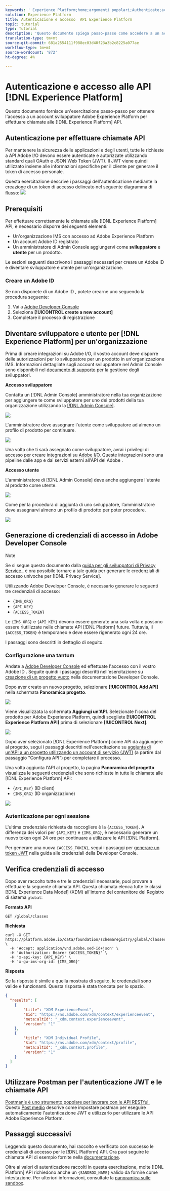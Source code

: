 ```yaml
---
keywords: ' Experience Platform;home;argomenti popolari;Authenticate;access'
solution: Experience Platform
title: Autenticazione e accesso  API Experience Platform
topic: tutorial
type: Tutorial
description: 'Questo documento spiega passo-passo come accedere a un account sviluppatore di Adobe Experience Platform per effettuare chiamate alle API di Experience Platform. '
translation-type: tm+mt
source-git-commit: 681a2554111f988ec03d40f23a3b2c8225a077ae
workflow-type: tm+mt
source-wordcount: '872'
ht-degree: 4%

---
```



# Autenticazione e accesso alle API [!DNL Experience Platform]

Questo documento fornisce un&#39;esercitazione passo-passo per ottenere l&#39;accesso a un account sviluppatore Adobe Experience Platform per effettuare chiamate alle [!DNL Experience Platform] API.

## Autenticazione per effettuare chiamate API

Per mantenere la sicurezza delle applicazioni e degli utenti, tutte le richieste a  API Adobe I/O devono essere autenticate e autorizzate utilizzando standard quali OAuth e JSON Web Token (JWT). Il JWT viene quindi utilizzato insieme alle informazioni specifiche per il cliente per generare il token di accesso personale.

Questa esercitazione descrive i passaggi dell&#39;autenticazione mediante la creazione di un token di accesso delineato nel seguente diagramma di flusso:
![](images/api-authentication/authentication-flowchart.png)

## Prerequisiti

Per effettuare correttamente le chiamate alle [!DNL Experience Platform] API, è necessario disporre dei seguenti elementi:

* Un&#39;organizzazione IMS con accesso ad Adobe Experience Platform
* Un account Adobe ID  registrato
* Un amministratore di Admin Console  aggiungervi come **sviluppatore** e **utente** per un prodotto.

Le sezioni seguenti descrivono i passaggi necessari per creare un Adobe ID  e diventare sviluppatore e utente per un&#39;organizzazione.

### Creare un Adobe ID 

Se non disponete di un Adobe ID , potete crearne uno seguendo la procedura seguente:

1. Vai a [ Adobe Developer Console](https://console.adobe.io)
2. Seleziona **[!UICONTROL create a new account]**
3. Completare il processo di registrazione

## Diventare sviluppatore e utente per [!DNL Experience Platform] per un&#39;organizzazione

Prima di creare integrazioni su  Adobe I/O, il vostro account deve disporre delle autorizzazioni per lo sviluppatore per un prodotto in un&#39;organizzazione IMS. Informazioni dettagliate sugli account sviluppatore nel Admin Console  sono disponibili nel [documento di supporto](https://helpx.adobe.com/enterprise/using/manage-developers.html) per la gestione degli sviluppatori.

**Accesso sviluppatore**

Contatta un [!DNL Admin Console] amministratore nella tua organizzazione per aggiungere te come sviluppatore per uno dei prodotti della tua organizzazione utilizzando la [[!DNL Admin Console]](https://adminconsole.adobe.com/).

![](images/api-authentication/assign-developer.png)

L&#39;amministratore deve assegnare l&#39;utente come sviluppatore ad almeno un profilo di prodotto per continuare.

![](images/api-authentication/add-developer.png)

Una volta che ti sarà assegnato come sviluppatore, avrai i privilegi di accesso per creare integrazioni su [ Adobe I/O](https://www.adobe.com/go/devs_console_ui). Queste integrazioni sono una pipeline dalle app e dai servizi esterni all&#39;API del Adobe .

**Accesso utente**

L&#39;amministratore di [!DNL Admin Console] deve anche aggiungere l&#39;utente al prodotto come utente.

![](images/api-authentication/assign-users.png)

Come per la procedura di aggiunta di uno sviluppatore, l’amministratore deve assegnarvi almeno un profilo di prodotto per poter procedere.

![](images/api-authentication/assign-user-details.png)

## Generazione di credenziali di accesso in  Adobe Developer Console

>[!NOTE]
>
>Se si segue questo documento dalla [guida per gli sviluppatori di Privacy Service ](../privacy-service/api/getting-started.md), è ora possibile tornare a tale guida per generare le credenziali di accesso univoche per [!DNL Privacy Service].

Utilizzando  Adobe Developer Console, è necessario generare le seguenti tre credenziali di accesso:

* `{IMS_ORG}`
* `{API_KEY}`
* `{ACCESS_TOKEN}`

Le `{IMS_ORG}` e `{API_KEY}` devono essere generate una sola volta e possono essere riutilizzate nelle chiamate API [!DNL Platform] future. Tuttavia, il `{ACCESS_TOKEN}` è temporaneo e deve essere rigenerato ogni 24 ore.

I passaggi sono descritti in dettaglio di seguito.

### Configurazione una tantum

Andate a [ Adobe Developer Console](https://www.adobe.com/go/devs_console_ui) ed effettuate l&#39;accesso con il vostro Adobe ID . Seguite quindi i passaggi descritti nell&#39;esercitazione su [creazione di un progetto vuoto](https://www.adobe.io/apis/experienceplatform/console/docs.html#!AdobeDocs/adobeio-console/master/projects-empty.md) nella documentazione  Developer Console.

Dopo aver creato un nuovo progetto, selezionare **[!UICONTROL Add API]** nella schermata **Panoramica progetto**.

![](images/api-authentication/add-api-button.png)

Viene visualizzata la schermata **Aggiungi un&#39;API**. Selezionate l&#39;icona del prodotto per Adobe Experience Platform, quindi scegliete **[!UICONTROL Experience Platform API]** prima di selezionare **[!UICONTROL Next]**.

![](images/api-authentication/add-platform-api.png)

Dopo aver selezionato [!DNL Experience Platform] come API da aggiungere al progetto, segui i passaggi descritti nell&#39;esercitazione su [aggiunta di un&#39;API a un progetto utilizzando un account di servizio (JWT)](https://www.adobe.io/apis/experienceplatform/console/docs.html#!AdobeDocs/adobeio-console/master/services-add-api-jwt.md) (a partire dal passaggio &quot;Configura API&quot;) per completare il processo.

Una volta aggiunta l&#39;API al progetto, la pagina **Panoramica del progetto** visualizza le seguenti credenziali che sono richieste in tutte le chiamate alle [!DNL Experience Platform] API:

* `{API_KEY}` (ID client)
* `{IMS_ORG}` (ID organizzazione)

![](./images/api-authentication/api-key-ims-org.png)

### Autenticazione per ogni sessione

L&#39;ultima credenziale richiesta da raccogliere è la `{ACCESS_TOKEN}`. A differenza dei valori per `{API_KEY}` e `{IMS_ORG}`, è necessario generare un nuovo token ogni 24 ore per continuare a utilizzare le API [!DNL Platform].

Per generare una nuova `{ACCESS_TOKEN}`, segui i passaggi per [generare un token JWT](https://www.adobe.io/apis/experienceplatform/console/docs.html#!AdobeDocs/adobeio-console/master/credentials.md) nella guida alle credenziali della Developer Console.

## Verifica credenziali di accesso

Dopo aver raccolto tutte e tre le credenziali necessarie, puoi provare a effettuare la seguente chiamata API. Questa chiamata elenca tutte le classi [!DNL Experience Data Model] (XDM) all&#39;interno del contenitore del Registro di sistema `global`:

**Formato API**

```http
GET /global/classes
```

**Richiesta**

```SHELL
curl -X GET https://platform.adobe.io/data/foundation/schemaregistry/global/classes \
  -H 'Accept: application/vnd.adobe.xed-id+json' \
  -H 'Authorization: Bearer {ACCESS_TOKEN}' \
  -H 'x-api-key: {API_KEY}' \
  -H 'x-gw-ims-org-id: {IMS_ORG}'
```

**Risposta**

Se la risposta è simile a quella mostrata di seguito, le credenziali sono valide e funzionanti. Questa risposta è stata troncata per lo spazio.

```JSON
{
  "results": [
    {
        "title": "XDM ExperienceEvent",
        "$id": "https://ns.adobe.com/xdm/context/experienceevent",
        "meta:altId": "_xdm.context.experienceevent",
        "version": "1"
    },
    {
        "title": "XDM Individual Profile",
        "$id": "https://ns.adobe.com/xdm/context/profile",
        "meta:altId": "_xdm.context.profile",
        "version": "1"
    }
  ]
}
```

## Utilizzare Postman per l&#39;autenticazione JWT e le chiamate API

[Postmanis è uno strumento popolare per lavorare con le API RESTful. ](https://www.postman.com/) Questo [Post medio](https://medium.com/adobetech/using-postman-for-jwt-authentication-on-adobe-i-o-7573428ffe7f) descrive come impostare postman per eseguire automaticamente l&#39;autenticazione JWT e utilizzarlo per utilizzare le API Adobe Experience Platform.

## Passaggi successivi

Leggendo questo documento, hai raccolto e verificato con successo le credenziali di accesso per le [!DNL Platform] API. Ora puoi seguire le chiamate API di esempio fornite nella [documentazione](../landing/documentation/overview.md).

Oltre ai valori di autenticazione raccolti in questa esercitazione, molte [!DNL Platform] API richiedono anche un `{SANDBOX_NAME}` valido da fornire come intestazione. Per ulteriori informazioni, consultate la [panoramica sulle sandbox](../sandboxes/home.md).